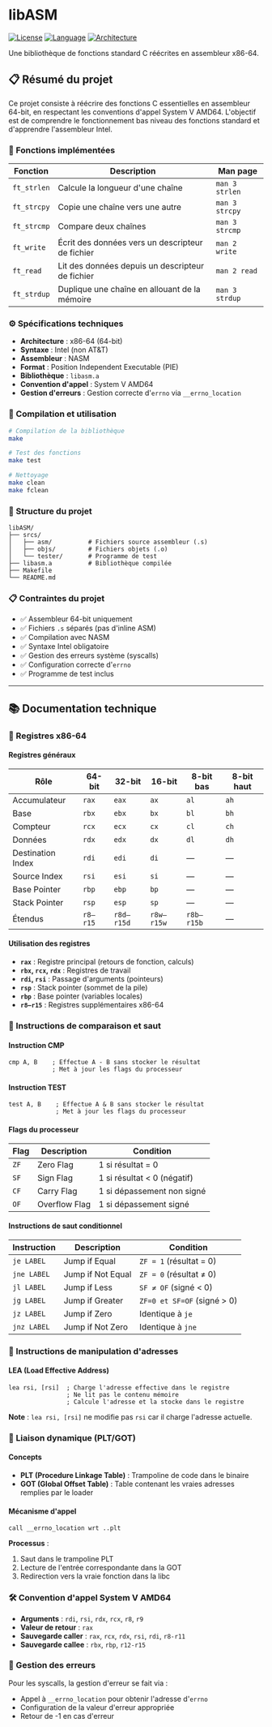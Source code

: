 # libASM

[![License](https://img.shields.io/badge/license-MIT-blue.svg)](LICENSE)
[![Language](https://img.shields.io/badge/language-Assembly-red.svg)](https://en.wikipedia.org/wiki/Assembly_language)
[![Architecture](https://img.shields.io/badge/architecture-x86--64-green.svg)](https://en.wikipedia.org/wiki/X86-64)

Une bibliothèque de fonctions standard C réécrites en assembleur x86-64.

## 📋 Résumé du projet

Ce projet consiste à réécrire des fonctions C essentielles en assembleur 64-bit, en respectant les conventions d'appel System V AMD64. L'objectif est de comprendre le fonctionnement bas niveau des fonctions standard et d'apprendre l'assembleur Intel.

### 🎯 Fonctions implémentées

| Fonction | Description | Man page |
|----------|-------------|----------|
| `ft_strlen` | Calcule la longueur d'une chaîne | `man 3 strlen` |
| `ft_strcpy` | Copie une chaîne vers une autre | `man 3 strcpy` |
| `ft_strcmp` | Compare deux chaînes | `man 3 strcmp` |
| `ft_write` | Écrit des données vers un descripteur de fichier | `man 2 write` |
| `ft_read` | Lit des données depuis un descripteur de fichier | `man 2 read` |
| `ft_strdup` | Duplique une chaîne en allouant de la mémoire | `man 3 strdup` |

### ⚙️ Spécifications techniques

- **Architecture** : x86-64 (64-bit)
- **Syntaxe** : Intel (non AT&T)
- **Assembleur** : NASM
- **Format** : Position Independent Executable (PIE)
- **Bibliothèque** : `libasm.a`
- **Convention d'appel** : System V AMD64
- **Gestion d'erreurs** : Gestion correcte d'`errno` via `__errno_location`

### 🚀 Compilation et utilisation

```bash
# Compilation de la bibliothèque
make

# Test des fonctions
make test

# Nettoyage
make clean
make fclean
```

### 📁 Structure du projet

```
libASM/
├── srcs/
│   ├── asm/          # Fichiers source assembleur (.s)
│   ├── objs/         # Fichiers objets (.o)
│   └── tester/       # Programme de test
├── libasm.a          # Bibliothèque compilée
├── Makefile
└── README.md
```

### 📋 Contraintes du projet

- ✅ Assembleur 64-bit uniquement
- ✅ Fichiers `.s` séparés (pas d'inline ASM)
- ✅ Compilation avec NASM
- ✅ Syntaxe Intel obligatoire
- ✅ Gestion des erreurs système (syscalls)
- ✅ Configuration correcte d'`errno`
- ✅ Programme de test inclus

---

## 📚 Documentation technique

### 🔧 Registres x86-64

#### Registres généraux

| Rôle | 64-bit | 32-bit | 16-bit | 8-bit bas | 8-bit haut |
|------|--------|--------|--------|-----------|------------|
| Accumulateur | `rax` | `eax` | `ax` | `al` | `ah` |
| Base | `rbx` | `ebx` | `bx` | `bl` | `bh` |
| Compteur | `rcx` | `ecx` | `cx` | `cl` | `ch` |
| Données | `rdx` | `edx` | `dx` | `dl` | `dh` |
| Destination Index | `rdi` | `edi` | `di` | — | — |
| Source Index | `rsi` | `esi` | `si` | — | — |
| Base Pointer | `rbp` | `ebp` | `bp` | — | — |
| Stack Pointer | `rsp` | `esp` | `sp` | — | — |
| Étendus | `r8–r15` | `r8d–r15d` | `r8w–r15w` | `r8b–r15b` | — |

#### Utilisation des registres

- **`rax`** : Registre principal (retours de fonction, calculs)
- **`rbx`, `rcx`, `rdx`** : Registres de travail
- **`rdi`, `rsi`** : Passage d'arguments (pointeurs)
- **`rsp`** : Stack pointer (sommet de la pile)
- **`rbp`** : Base pointer (variables locales)
- **`r8–r15`** : Registres supplémentaires x86-64

### 🔄 Instructions de comparaison et saut

#### Instruction CMP

```assembly
cmp A, B    ; Effectue A - B sans stocker le résultat
            ; Met à jour les flags du processeur
```

#### Instruction TEST

```assembly
test A, B    ; Effectue A & B sans stocker le résultat
             ; Met à jour les flags du processeur
```

#### Flags du processeur

| Flag | Description | Condition |
|------|-------------|-----------|
| `ZF` | Zero Flag | 1 si résultat = 0 |
| `SF` | Sign Flag | 1 si résultat < 0 (négatif) |
| `CF` | Carry Flag | 1 si dépassement non signé |
| `OF` | Overflow Flag | 1 si dépassement signé |

#### Instructions de saut conditionnel

| Instruction | Description | Condition |
|-------------|-------------|-----------|
| `je LABEL` | Jump if Equal | `ZF = 1` (résultat = 0) |
| `jne LABEL` | Jump if Not Equal | `ZF = 0` (résultat ≠ 0) |
| `jl LABEL` | Jump if Less | `SF ≠ OF` (signé < 0) |
| `jg LABEL` | Jump if Greater | `ZF=0 et SF=OF` (signé > 0) |
| `jz LABEL` | Jump if Zero | Identique à `je` |
| `jnz LABEL` | Jump if Not Zero | Identique à `jne` |

### 💾 Instructions de manipulation d'adresses

#### LEA (Load Effective Address)

```assembly
lea rsi, [rsi]  ; Charge l'adresse effective dans le registre
                ; Ne lit pas le contenu mémoire
                ; Calcule l'adresse et la stocke dans le registre
```

**Note** : `lea rsi, [rsi]` ne modifie pas `rsi` car il charge l'adresse actuelle.

### 🔗 Liaison dynamique (PLT/GOT)

#### Concepts

- **PLT (Procedure Linkage Table)** : Trampoline de code dans le binaire
- **GOT (Global Offset Table)** : Table contenant les vraies adresses remplies par le loader

#### Mécanisme d'appel

```assembly
call __errno_location wrt ..plt
```

**Processus** :
1. Saut dans le trampoline PLT
2. Lecture de l'entrée correspondante dans la GOT
3. Redirection vers la vraie fonction dans la libc

### 🛠️ Convention d'appel System V AMD64

- **Arguments** : `rdi`, `rsi`, `rdx`, `rcx`, `r8`, `r9`
- **Valeur de retour** : `rax`
- **Sauvegarde caller** : `rax`, `rcx`, `rdx`, `rsi`, `rdi`, `r8-r11`
- **Sauvegarde callee** : `rbx`, `rbp`, `r12-r15`

### 🚨 Gestion des erreurs

Pour les syscalls, la gestion d'erreur se fait via :
- Appel à `__errno_location` pour obtenir l'adresse d'`errno`
- Configuration de la valeur d'erreur appropriée
- Retour de -1 en cas d'erreur
